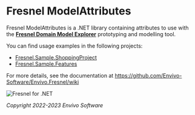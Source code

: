 # Fresnel ModelAttributes

Fresnel ModelAttributes is a .NET library containing attributes to use with the [**Fresnel Domain Model Explorer**](https://github.com/Envivo-Software/Envivo.Fresnel) prototyping and modelling tool.

You can find usage examples in the following projects:
- [Fresnel.Sample.ShoppingProject](https://github.com/Envivo-Software/Fresnel.Sample.ShoppingProject)
- [Fresnel.Sample.Features](https://github.com/Envivo-Software/Fresnel.Sample.Features)

For more details, see the documentation at https://github.com/Envivo-Software/Envivo.Fresnel/wiki

<picture>
  <source media="(prefers-color-scheme: dark)" srcset="https://www.envivo.co.uk/images/white_fg_transparent_bg_for_docs.png">
  
  <img alt="Fresnel for .NET" src="https://www.envivo.co.uk/images/color_fg_transparent_bg_for_docs.png">
</picture>

*Copyright 2022-2023 Envivo Software*